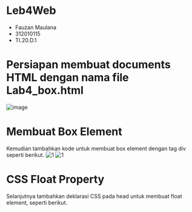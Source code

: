 # Leb4Web
- Fauzan Maulana
- 312010115
- TI.20.D.1

# Persiapan membuat documents HTML dengan nama file Lab4_box.html
![image](https://user-images.githubusercontent.com/101807419/162207000-32b1255f-f79d-4f90-8b26-062fd6417d94.png)

# Membuat Box Element
Kemudian tambahkan kode untuk membuat box element dengan tag div seperti berikut.
![1](https://user-images.githubusercontent.com/101807419/162208714-a9e9c9a6-a69f-434e-867a-0e3fe66e30e4.png)
![1](https://user-images.githubusercontent.com/101807419/162211603-959caa72-44e1-40a5-8875-01aec296ce28.png)

# CSS Float Property
Selanjutnya tambahkan deklarasi CSS pada head untuk membuat float element, seperti berikut.

